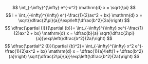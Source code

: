 $$
\int_{-\infty}^{\infty} e^{-x^2} \mathrm{d} x = \sqrt{\pi}
$$
$$
I = \int_{-\infty}^{\infty} e^{-\frac{1}{2}ax^2 + bx} \mathrm{d} x = \sqrt{\dfrac{2\pi}{a}}\exp\left(\dfrac{b^2}{2a}\right)
$$
$$
\dfrac{\partial {I}}{\partial {b}}= \int_{-\infty}^{\infty} xe^{-\frac{1}{2}ax^2 + bx} \mathrm{d} x = \dfrac{b}{a} \sqrt{\dfrac{2\pi}{a}}\exp\left(\dfrac{b^2}{2a}\right)
$$
$$
\dfrac{\partial^2 {I}}{\partial {b}^2}= \int_{-\infty}^{\infty} x^2 e^{-\frac{1}{2}ax^2 + bx} \mathrm{d} x = \dfrac{1}{a}\left(1 + \dfrac{b^2}{a}\right) \sqrt{\dfrac{2\pi}{a}}\exp\left(\dfrac{b^2}{2a}\right)
$$




